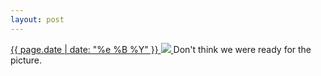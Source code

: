 ```yaml
---
layout: post
---
```


<p>
  <a href="/145">
    <time>{{ page.date | date: "%e %B %Y" }}</time>
    <img src="{{ site.assets_url }}/145.jpg">
  </a>
  Don't think we were ready for the picture.
</p>
